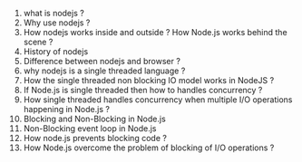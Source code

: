 1. what is nodejs ?
2. Why use nodejs ?
3. How nodejs works inside and outside ? How Node.js works behind the scene ?
4. History of nodejs
5. Difference between nodejs and browser ?
6. why nodejs is a single threaded language ?
7. How the single threaded non blocking IO model works in NodeJS ?
8. If Node.js is single threaded then how to handles concurrency ?
9. How single threaded handles concurrency when multiple I/O operations happening in Node.js ?
10. Blocking and Non-Blocking in Node.js
11. Non-Blocking event loop in Node.js
12. How node.js prevents blocking code ?
13. How Node.js overcome the problem of blocking of I/O operations ?

